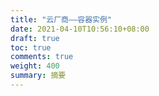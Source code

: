 ```yaml
---
title: "云厂商——容器实例"
date: 2021-04-10T10:56:10+08:00
draft: true
toc: true
comments: true
weight: 400
summary: 摘要
---
```

